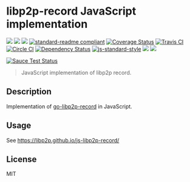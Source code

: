 # libp2p-record JavaScript implementation

[![](https://img.shields.io/badge/made%20by-Protocol%20Labs-blue.svg?style=flat-square)](http://ipn.io)
[![](https://img.shields.io/badge/project-IPFS-blue.svg?style=flat-square)](http://ipfs.io/)
[![](https://img.shields.io/badge/freenode-%23ipfs-blue.svg?style=flat-square)](http://webchat.freenode.net/?channels=%23ipfs)
[![standard-readme compliant](https://img.shields.io/badge/standard--readme-OK-green.svg?style=flat-square)](https://github.com/RichardLitt/standard-readme)
[![Coverage Status](https://coveralls.io/repos/github/libp2p/js-libp2p-record/badge.svg?branch=master)](https://coveralls.io/github/libp2p/js-libp2p-record?branch=master)
[![Travis CI](https://travis-ci.org/libp2p/js-libp2p-record.svg?branch=master)](https://travis-ci.org/libp2p/js-libp2p-record)
[![Circle CI](https://circleci.com/gh/libp2p/js-libp2p-record.svg?style=svg)](https://circleci.com/gh/libp2p/js-libp2p-record)
[![Dependency Status](https://david-dm.org/libp2p/js-libp2p-record.svg?style=flat-square)](https://david-dm.org/libp2p/js-libp2p-record) [![js-standard-style](https://img.shields.io/badge/code%20style-standard-brightgreen.svg?style=flat-square)](https://github.com/feross/standard)
![](https://img.shields.io/badge/npm-%3E%3D3.0.0-orange.svg?style=flat-square)
![](https://img.shields.io/badge/Node.js-%3E%3D4.0.0-orange.svg?style=flat-square)

[![Sauce Test Status](https://saucelabs.com/browser-matrix/js-libp2p-record.svg)](https://saucelabs.com/u/js-libp2p-record)

> JavaScript implementation of libp2p record.

## Description

Implementation of [go-libp2p-record](https://github.com/libp2p/go-libp2p-record) in JavaScript.

## Usage

See https://libp2p.github.io/js-libp2p-record/

## License

MIT
